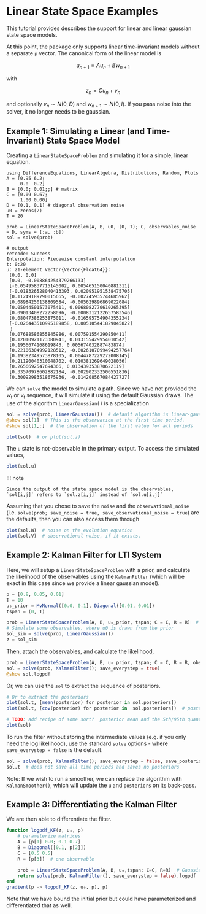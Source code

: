 # Linear State Space Examples

This tutorial provides describes the support for linear and linear gaussian state space models.

At this point, the package only supports linear time-invariant models without a separate `p` vector.  The canonical form of the linear model is

```math
u_{n+1} = A u_n + B w_{n+1}
```

with

```math
z_n = C u_n +  v_n
```

and optionally $v_n \sim N(0, D)$ and $w_{n+1} \sim N(0,I)$.  If you pass noise into the solver, it no longer needs to be gaussian.


## Example 1: Simulating a Linear (and Time-Invariant) State Space Model

Creating a `LinearStateSpaceProblem` and simulating it for a simple, linear equation.

```jldoctest
using DifferenceEquations, LinearAlgebra, Distributions, Random, Plots
A = [0.95 6.2;
     0.0  0.2]
B = [0.0; 0.01;;] # matrix
C = [0.09 0.67;
     1.00 0.00]
D = [0.1, 0.1] # diagonal observation noise
u0 = zeros(2)
T = 20

prob = LinearStateSpaceProblem(A, B, u0, (0, T); C, observables_noise = D, syms = [:a, :b])
sol = solve(prob)

# output
retcode: Success
Interpolation: Piecewise constant interpolation
t: 0:20
u: 21-element Vector{Vector{Float64}}:
 [0.0, 0.0]
 [0.0, -0.008864254379266133]
 [-0.05495837715145002, 0.005465150040881311]
 [-0.018326528040413393, 0.020951951538475705]
 [0.11249189790015665, -0.002745935744685962]
 [0.08984250138809584, -0.005629896869022084]
 [0.05044501573075411, 0.0068082770610265395]
 [0.09013408272258096, -0.0008312122657583546]
 [0.08047386253875011, -0.016595754904355234]
 [-0.026443510995189858, 0.005105441829045822]
 ⋮
 [0.07688586855845986, 0.007591554290850411]
 [0.12010921173380941, 0.013155429954010542]
 [0.1956674168619843, 0.005674032887483874]
 [0.22106304992128512, -0.0026107099494257764]
 [0.19382349573878105, 0.0044787229272008145]
 [0.21190040310048702, 0.010381269649028056]
 [0.2656692547694366, 0.013439353870622119]
 [0.33570978602882184, -0.002902332506551836]
 [0.30092983518675936, -0.014208567084427727]
```

We can `solve` the model to simulate a path.  Since we have not provided the $w_t$ or $v_t$ sequence, it will simulate it using the default Gaussian draws.  The use of the algorithm `LinearGaussian()` is a specialization

```julia
sol = solve(prob, LinearGaussian())  # default algorithm is linear-gaussian iteration
@show sol[1]  # This is the observation at the first time period.
@show sol[1,:]  # the observation of the first value for all periods

plot(sol)  # or plot(sol.z)
```

The `u` state is not-observable in the primary output.  To access the simulated values,

```julia
plot(sol.u)
```

!!! note

    Since the output of the state space model is the observables, `sol[i,j]` refers to `sol.z[i,j]` instead of `sol.u[i,j]`

Assuming that you chose to save the `noise` and the `observational_noise` (i.e. `solve(prob; save_noise = true, save_observational_noise = true`) are the defaults, then you can also access them through

```julia
plot(sol.W)  # noise on the evolution equation
plot(sol.V)  # observational noise, if it exists.
````

## Example 2: Kalman Filter for LTI System

Here, we will setup a `LinearStateSpaceProblem` with a prior, and calculate the likelihood of the observables using the `KalmanFilter` (which will be exact in this case since we provide a linear gaussian model).

```julia
p = [0.8, 0.05, 0.01]
T = 10
u₀_prior = MvNormal([0.0, 0.1], Diagonal([0.01, 0.01])
tspan = (0, T)

prob = LinearStateSpaceProblem(A, B, u₀_prior, tspan; C = C, R = R)  # prior for initial condition
# Simulate some observables, where u0 is drawn from the prior
sol_sim = solve(prob, LinearGaussian())
z = sol_sim
```

Then, attach the observables, and calculate the likelihood,

```julia
prob = LinearStateSpaceProblem(A, B, u₀_prior, tspan; C = C, R = R, observables = z)
sol = solve(prob, KalmanFilter(); save_everystep = true)
@show sol.logpdf
```

Or, we can use the `sol` to extract the sequence of posteriors.

```julia
# Or to extract the posteriors
plot(sol.t, [mean(posterior) for posterior in sol.posteriors])
plot(sol.t, [cov(posterior) for posterior in  sol.posteriors])  # posterior covariance

# TODO: add recipe of some sort?  posterior mean and the 5th/95th quantiles around it?
plot(sol)
```

To run the filter without storing the intermediate values (e.g. if you only need the log likelihood), use the standard `solve` options - where `save_everystep = false` is the default.

```julia
sol = solve(prob, KalmanFilter(); save_everystep = false, save_posteriors = false)
sol.t  # does not save all time periods and saves no posteriors
```

Note: If we wish to run a smoother, we can replace the algorithm with `KalmanSmoother()`, which will update the `u` and `posteriors` on its back-pass.


## Example 3: Differentiating the Kalman Filter

We are then able to differentiate the filter.
```julia
function logpdf_KF(z, u₀, p)
    # parameterize matrices
    A = [p[1] 0.0; 0.1 0.7]
    B = Diagonal([0.1, p[2]])
    C = [0.5 0.5]
    R = [p[3]]  # one observable

    prob = LinearStateSpaceProblem(A, B, u₀,tspan; C=C, R=R)  # Gaussian noise
    return solve(prob, KalmanFilter(), save_everystep = false).logpdf
end
gradient(p -> logpdf_KF(z, u₀, p), p)
```

Note that we have bound the initial prior but could have parameterized and differentiated that as well.

